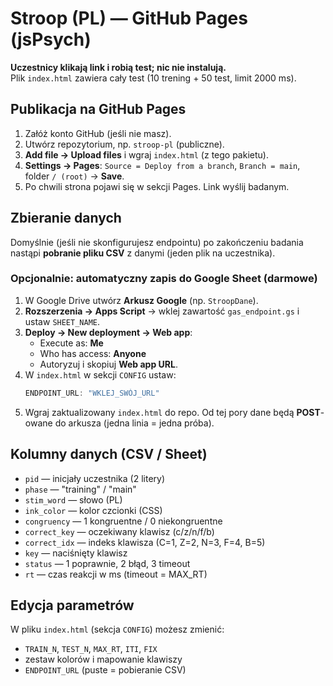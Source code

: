 # Stroop (PL) — GitHub Pages (jsPsych)

**Uczestnicy klikają link i robią test; nic nie instalują.**  
Plik `index.html` zawiera cały test (10 trening + 50 test, limit 2000 ms).

## Publikacja na GitHub Pages
1. Załóż konto GitHub (jeśli nie masz).
2. Utwórz repozytorium, np. `stroop-pl` (publiczne).
3. **Add file → Upload files** i wgraj `index.html` (z tego pakietu).
4. **Settings → Pages**: `Source = Deploy from a branch`, `Branch = main`, folder `/ (root)` → **Save**.
5. Po chwili strona pojawi się w sekcji Pages. Link wyślij badanym.

## Zbieranie danych
Domyślnie (jeśli nie skonfigurujesz endpointu) po zakończeniu badania nastąpi **pobranie pliku CSV** z danymi (jeden plik na uczestnika).

### Opcjonalnie: automatyczny zapis do Google Sheet (darmowe)
1. W Google Drive utwórz **Arkusz Google** (np. `StroopDane`).
2. **Rozszerzenia → Apps Script** → wklej zawartość `gas_endpoint.gs` i ustaw `SHEET_NAME`.
3. **Deploy → New deployment → Web app**:
   - Execute as: **Me**
   - Who has access: **Anyone**
   - Autoryzuj i skopiuj **Web app URL**.
4. W `index.html` w sekcji `CONFIG` ustaw:
   ```js
   ENDPOINT_URL: "WKLEJ_SWÓJ_URL"
   ```
5. Wgraj zaktualizowany `index.html` do repo. Od tej pory dane będą **POST**-owane do arkusza (jedna linia = jedna próba).

## Kolumny danych (CSV / Sheet)
- `pid` — inicjały uczestnika (2 litery)
- `phase` — "training" / "main"
- `stim_word` — słowo (PL)
- `ink_color` — kolor czcionki (CSS)
- `congruency` — 1 kongruentne / 0 niekongruentne
- `correct_key` — oczekiwany klawisz (c/z/n/f/b)
- `correct_idx` — indeks klawisza (C=1, Z=2, N=3, F=4, B=5)
- `key` — naciśnięty klawisz
- `status` — 1 poprawnie, 2 błąd, 3 timeout
- `rt` — czas reakcji w ms (timeout = MAX_RT)

## Edycja parametrów
W pliku `index.html` (sekcja `CONFIG`) możesz zmienić:
- `TRAIN_N`, `TEST_N`, `MAX_RT`, `ITI`, `FIX`
- zestaw kolorów i mapowanie klawiszy
- `ENDPOINT_URL` (puste = pobieranie CSV)
